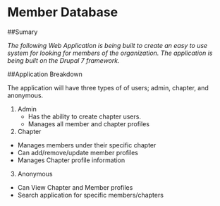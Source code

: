 # Member Database

##Sumary

*The following Web Application is being built to create an easy to use system for looking for members of the organization. The application is being built on the Drupal 7 framework.*

##Application Breakdown

The application will have three types of of users; admin, chapter, and anonymous.

1. Admin
   * Has the ability to create chapter users.
   * Manages all member and chapter profiles
2. Chapter
  * Manages members under their specific chapter
  * Can add/remove/update member profiles
  * Manages Chapter profile information
3. Anonymous
  * Can View Chapter and Member profiles
  * Search application for specific members/chapters
